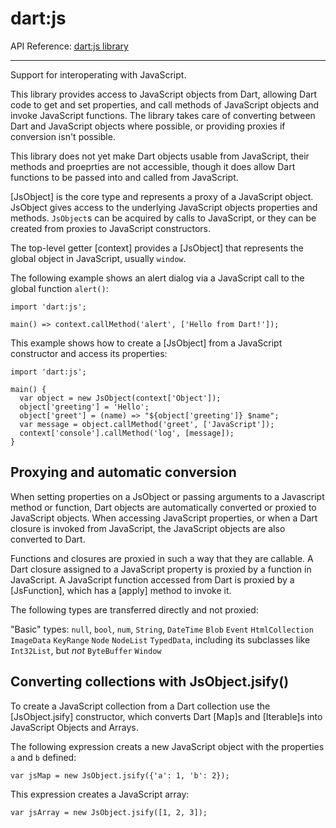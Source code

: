 # dart:js

API Reference: [dart:js library](https://api.dartlang.org/apidocs/channels/stable/dartdoc-viewer/dart-js) 

---

Support for interoperating with JavaScript.

This library provides access to JavaScript objects from Dart, allowing
Dart code to get and set properties, and call methods of JavaScript objects
and invoke JavaScript functions. The library takes care of converting
between Dart and JavaScript objects where possible, or providing proxies if
conversion isn't possible.

This library does not yet make Dart objects usable from JavaScript, their
methods and proeprties are not accessible, though it does allow Dart
functions to be passed into and called from JavaScript.

[JsObject] is the core type and represents a proxy of a JavaScript object.
JsObject gives access to the underlying JavaScript objects properties and
methods. `JsObject`s can be acquired by calls to JavaScript, or they can be
created from proxies to JavaScript constructors.

The top-level getter [context] provides a [JsObject] that represents the
global object in JavaScript, usually `window`.

The following example shows an alert dialog via a JavaScript call to the
global function `alert()`:

    import 'dart:js';

    main() => context.callMethod('alert', ['Hello from Dart!']);

This example shows how to create a [JsObject] from a JavaScript constructor
and access its properties:

    import 'dart:js';

    main() {
      var object = new JsObject(context['Object']);
      object['greeting'] = 'Hello';
      object['greet'] = (name) => "${object['greeting']} $name";
      var message = object.callMethod('greet', ['JavaScript']);
      context['console'].callMethod('log', [message]);
    }

## Proxying and automatic conversion

When setting properties on a JsObject or passing arguments to a Javascript
method or function, Dart objects are automatically converted or proxied to
JavaScript objects. When accessing JavaScript properties, or when a Dart
closure is invoked from JavaScript, the JavaScript objects are also
converted to Dart.

Functions and closures are proxied in such a way that they are callable. A
Dart closure assigned to a JavaScript property is proxied by a function in
JavaScript. A JavaScript function accessed from Dart is proxied by a
[JsFunction], which has a [apply] method to invoke it.

The following types are transferred directly and not proxied:

"Basic" types: `null`, `bool`, `num`, `String`, `DateTime`
`Blob`
`Event`
`HtmlCollection`
`ImageData`
`KeyRange`
`Node`
`NodeList`
`TypedData`, including its subclasses like `Int32List`, but _not_
  `ByteBuffer`
`Window`

## Converting collections with JsObject.jsify()

To create a JavaScript collection from a Dart collection use the
[JsObject.jsify] constructor, which converts Dart [Map]s and [Iterable]s
into JavaScript Objects and Arrays.

The following expression creats a new JavaScript object with the properties
`a` and `b` defined:

    var jsMap = new JsObject.jsify({'a': 1, 'b': 2});

This expression creates a JavaScript array:

    var jsArray = new JsObject.jsify([1, 2, 3]);
